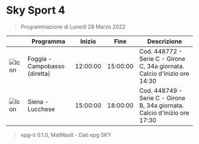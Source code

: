 # Sky Sport 4
> Programmazione di Lunedì 28 Marzo 2022

||Programma|Inizio|Fine|Descrizione|
|---|---|---|---|---|
|![Icon](https://guidatv.sky.it/uuid/eec31ff0-65b6-4efb-a505-4079cc058820/cover?md5ChecksumParam=cd5fcdadad6938ef719337e692b3a185)|Foggia - Campobasso (diretta)|12:00:00|15:00:00|Cod. 448772 - Serie C - Girone C, 34a giornata. Calcio d&#039;inizio ore 14:30
|![Icon](https://guidatv.sky.it/uuid/28a60100-56e1-4974-9a83-af7e472afcfd/cover?md5ChecksumParam=3a5252882868ac20b1a3f9c4bad4139c)|Siena - Lucchese|15:00:00|18:00:00|Cod. 448749 - Serie C - Girone B, 34a giornata. Calcio d&#039;inizio ore 17:30



 > epg-it 0.1.0, MatMasIt - Dati epg SKY